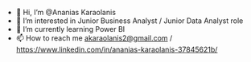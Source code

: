 - 👋 Hi, I’m @Ananias Karaolanis
- 👀 I’m interested in Junior Business Analyst / Junior Data Analyst role
- 🌱 I’m currently learning Power BI
- 📫 How to reach me akaraolanis2@gmail.com / https://www.linkedin.com/in/ananias-karaolanis-37845621b/

<!---
Admired1/Admired1 is a ✨ special ✨ repository because its `README.md` (this file) appears on your GitHub profile.
You can click the Preview link to take a look at your changes.
--->
